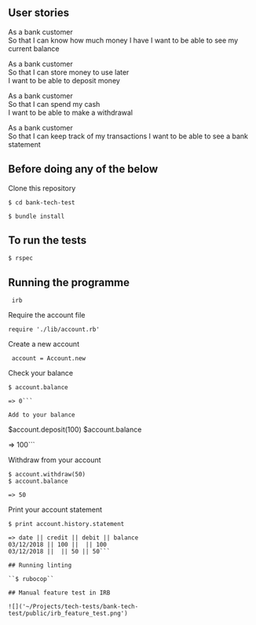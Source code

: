 ## User stories

As a bank customer  
So that I can know how much money I have
I want to be able to see my current balance

As a bank customer  
So that I can store money to use later  
I want to be able to deposit money  

As a bank customer  
So that I can spend my cash  
I want to be able to make a withdrawal

As a bank customer  
So that I can keep track of my transactions
I want to be able to see a bank statement

## Before doing any of the below

Clone this repository

``$ cd bank-tech-test``

``$ bundle install``

## To run the tests

``$ rspec``

## Running the programme

`` irb``

Require the account file

`` require './lib/account.rb' ``

Create a new account

`` account = Account.new``

Check your balance

```
$ account.balance

=> 0```

Add to your balance

```
$account.deposit(100)
$account.balance

=> 100```


Withdraw from your account

```
$ account.withdraw(50)
$ account.balance

=> 50
```

Print your account statement

```
$ print account.history.statement

=> date || credit || debit || balance
03/12/2018 || 100 ||  || 100
03/12/2018 ||  || 50 || 50```

## Running linting

``$ rubocop``

## Manual feature test in IRB

![]('~/Projects/tech-tests/bank-tech-test/public/irb_feature_test.png')
